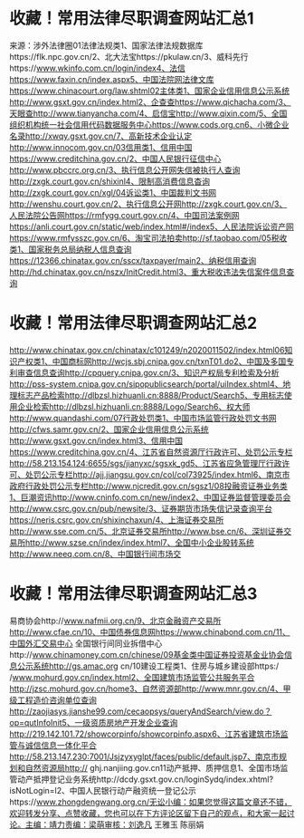 # 收藏！常用法律尽职调查网站汇总1

来源：涉外法律圈01法律法规类1、国家法律法规数据库https://flk.npc.gov.cn/2、北大法宝https://pkulaw.cn/3、威科先行https://www.wkinfo.com.cn/login/index4、法信https://www.faxin.cn/index.aspx5、中国法院网法律文库https://www.chinacourt.org/law.shtml02主体类1、国家企业信用信息公示系统http://www.gsxt.gov.cn/index.html2、企查查https://www.qichacha.com/3、天眼查http://www.tianyancha.com/4、启信宝http://www.qixin.com/5、全国组织机构统一社会信用代码数据服务中心https://www.cods.org.cn6、小微企业名录http://xwqy.gsxt.gov.cn/7、高新技术企业认定http://www.innocom.gov.cn/03信用类1、信用中国https://www.creditchina.gov.cn/2、中国人民银行征信中心http://www.pbccrc.org.cn/3、执行信息公开网失信被执行人查询 http://zxgk.court.gov.cn/shixinl4、限制高消费信息杳询http://zxgk.court.gov.cn/xgl/04诉讼类1、中国裁判文书网http://wenshu.court.gov.cn/2、执行信息公开网http://zxgk.court.gov.cn/3、人民法院公告网https://rmfygg.court.gov.cn/4、中国司法案例网https://anli.court.gov.cn/static/web/index.html#/index5、人民法院诉讼资产网https://www.rmfysszc.gov.cn/6、淘宝司法拍卖http://sf.taobao.com/05税收类1、国家税务总局纳税人信息查询https://12366.chinatax.gov.cn/sscx/taxpayer/main2、纳税信用查询http://hd.chinatax.gov.cn/nszx/InitCredit.html3、重大税收违法失信案件信息查询

# 收藏！常用法律尽职调查网站汇总2

http://www.chinatax.gov.cn/chinatax/c101249/n2020011502/index.html06知识产权类1、中国商标网http://wcjs.sbj.cnipa.gov.cn/txnT01.do2、中国及多国专利审查信息查询http://cpquery.cnipa.gov.cn/3、知识产权局专利检索及分析http://pss-system.cnipa.gov.cn/sipopublicsearch/portal/uiIndex.shtml4、地理标志产品检索http://dlbzsl.hizhuanli.cn:8888/Product/Search5、专用标志使用企业检索http://dlbzsl.hizhuanli.cn:8888/Logo/Search6、权大师http://www.quandashi.com/07行政处罚类1、中国市场监管行政处罚文书网http://cfws.samr.gov.cn/2、国家企业信用信息公示系统http://www.gsxt.gov.cn/index.html3、信用中国https://www.creditchina.gov.cn/4、江苏省自然资源厅行政许可、处罚公示专栏http://58.213.154.124:6655/sgs/jianyxc/sgsxk_gd5、江苏省应急管理厅行政许可、处罚公示专栏http://ajj.jiangsu.gov.cn/col/col73925/index.html6、南京市政府行政处罚公示专栏http://www.njcredit.gov.cn/sgsz1/08投融资证券业务类1、巨潮资讯http://www.cninfo.com.cn/new/index2、中国证券监督管理委员会http://www.csrc.gov.cn/pub/newsite/3、证券期货市场失信记录查询平台https://neris.csrc.gov.cn/shixinchaxun/4、上海证券交易所http://www.sse.com.cn/5、北京证券交易所http://www.bse.cn/6、深圳证券交易所http://www.szse.cn/index/index.html7、全国中小企业股转系统http://www.neeq.com.cn/8、中国银行间市场交

# 收藏！常用法律尽职调查网站汇总3

易商协会http://www.nafmii.org.cn/9、北京金融资产交易所http://www.cfae.cn/10、中国债券信息网https://www.chinabond.com.cn/11、中国外汇交易中心 全国银行间同业拆借中心http://www.chinamoney.com.cn/chinese/09基金类中国证券投资基金业协会信息公示系统http://gs.amac.org cn/10建设工程类1、住房与城乡建设部https:/ /www.mohurd.gov.cn/index.html2、全国建筑市场监管公共服务平合http://jzsc.mohurd.gov.cn/home3、自然资源部http://www.mnr.gov.cn/4、甲级工程造价咨询单位查询http://zaojiasys.jianshe99.com/cecaopsys/queryAndSearch/view.do？op=qutInfoInit5、一级资质房地产开发企业查询http://219.142.101.72/showcorpinfo/showcorpinfo.aspx6、江苏省建筑市场监管与诚信信息一体化平合http://58.213.147.230:7001/Jsjzyxyglpt/faces/public/default.jsp7、南京市规划和自然资源局http:// ghj.nanjiing.gov.cn11动产抵押、质押信息1、全国市场监管动产抵押登记业务系统http://dcdy.gsxt.gov.cn/loginSydq/index.xhtml?isNotLogin=l2、中国人民银行动产融资统一登记公示https://www.zhongdengwang.org.cn/无讼小编：如果您觉得这篇文章还不错，欢迎转发分享、点赞收藏，您也可以在下方评论区留下自己的观点，和大家一起讨论。主编：靖力责编：梁萌审核：刘逸凡 王雅玉 陈丽娟

